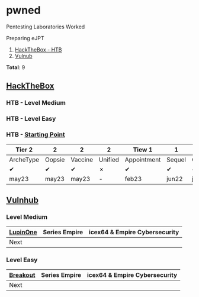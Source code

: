 # pwned
Pentesting Laboratories Worked

 Preparing eJPT

1. [HackTheBox - HTB](https://github.com/14wual/pwned/edit/main/README.md#hackthebox)
2. [Vulnub](https://github.com/14wual/pwned/edit/main/README.md#vulnhub)

**Total**: 9

## [HackTheBox](https://app.hackthebox.com/profile/923054)

### HTB - Level Medium

### HTB - Level Easy

### HTB - [Starting Point](https://app.hackthebox.com/starting-point)

|Tier 2|2|2|2|Tiew 1|1|1|1|Tier 0|0|0|0|0|
|-|-|-|-|-|-|-|-|-|-|-|-|-|
|ArcheType|Oopsie|Vaccine|Unified|Appointment|Sequel|Cocodrile|Responder|Three|Meouw|Fawn|Dancing|Redemeer|
|✔|✔|✔|✗|✔|✔|✔|✔|✔|✔|✔|✔|✔|
|may23|may23|may23|-|feb23|jun22|jun22|ab23|may23|may22|may22|may22|jun22|




## [Vulnhub](https://www.vulnhub.com/)

### Level Medium

| [LupinOne](https://github.com/14wual/pwned/blob/main/vulnhub/es/LupinOne.md) | Series Empire | icex64 & Empire Cybersecurity | 
| ------------- | ------------- | ------------- |
| Next | |  | 

### Level Easy

| [Breakout](https://www.vulnhub.com/entry/empire-breakout,751/) | Series Empire | icex64 & Empire Cybersecurity | 
| ------------- | ------------- | ------------- |
| Next | |  | 
